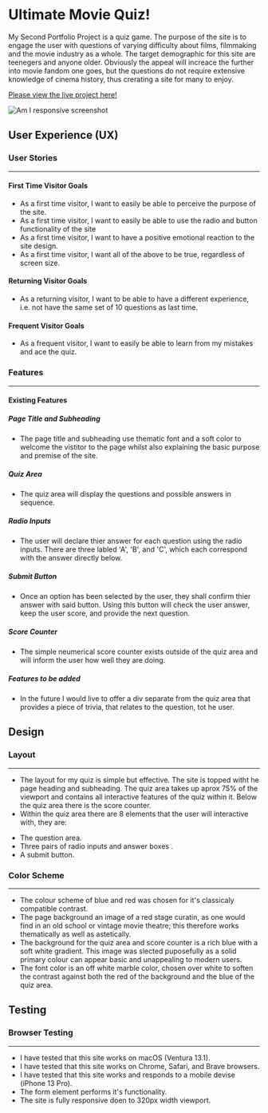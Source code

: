 # Ultimate Movie Quiz!
My Second Portfolio Project is a quiz game. The purpose of the site is to engage the user with questions of varying difficulty about films, filmmaking and the movie industry as a whole. The target demographic for this site are teenegers and anyone older. Obviously the appeal will increace the further into movie fandom one goes, but the questions do not require extensive knowledge of cinema history, thus crerating a site for many to enjoy.

[Please view the live project here!]()

![Am I responsive screenshot]()

## User Experience (UX)
### User Stories
----------------------------
#### First Time Visitor Goals
- As a first time visitor, I want to easily be able to perceive the purpose of the site.
- As a first time visitor, I want to easily be able to use the radio and button functionality of the site
- As a first time visitor, I want to have a positive emotional reaction to the site design.
- As a first time visitor, I want all of the above to be true, regardless of screen size.
#### Returning Visitor Goals
- As a returning visitor, I want to be able to have a different experience, i.e. not have the same set of 10 questions as last time.
#### Frequent Visitor Goals
- As a frequent visitor, I want to easily be able to learn from my mistakes and ace the quiz.

### Features
----------------------------
#### Existing Features
##### Page Title and Subheading
- The page title and subheading use thematic font and a soft color to welcome the vistitor to the page whilst also explaining the basic purpose and premise of the site.
##### Quiz Area
- The quiz area will display the questions and possible answers in sequence.
##### Radio Inputs
- The user will declare thier answer for each question using the radio inputs. There are three labled 'A', 'B', and 'C', which each correspond with the answer directly below.
##### Submit Button
- Once an option has been selected by the user, they shall confirm thier answer with said button. Using this button will check the user answer, keep the user score, and provide the next question.
##### Score Counter
- The simple neumerical score counter exists outside of the quiz area and will inform the user how well they are doing.
##### Features to be added
- In the future I would live to offer a div separate from the quiz area that provides a piece of trivia, that relates to the question, tot he user.
## Design
### Layout
----------------------------
- The layout for my quiz is simple but effective. The site is topped witht he page heading and subheading. The quiz area takes up aprox 75% of the viewport and contains all interactive features of the quiz within it. Below the quiz area there is the score counter.
- Within the quiz area there are 8 elements that the user will interactive with, they are:
* The question area.
* Three pairs of radio inputs and answer boxes .
* A submit button.
### Color Scheme
----------------------------
- The colour scheme of blue and red was chosen for it's classicaly compatible contrast. 
- The page background an image of a red stage curatin, as one would find in an old school or vintage movie theatre; this therefore works thematically as well as astetically. 
- The background for the quiz area and score counter is a rich blue with a soft white gradient. This image was slected puposefully as a solid primary colour can appear basic and unappealing to modern users.
- The font color is an off white marble color, chosen over white to soften the contrast against both the red of the background and the blue of the quiz area.
## Testing
### Browser Testing
----------------------------
- I have tested that this site works on macOS (Ventura 13.1).
- I have tested that this site works on Chrome, Safari, and Brave browsers.
- I have tested that this site works and responds to a mobile devise (iPhone 13 Pro).
- The form element performs it's functionality.
- The site is fully responsive doen to 320px width viewport.